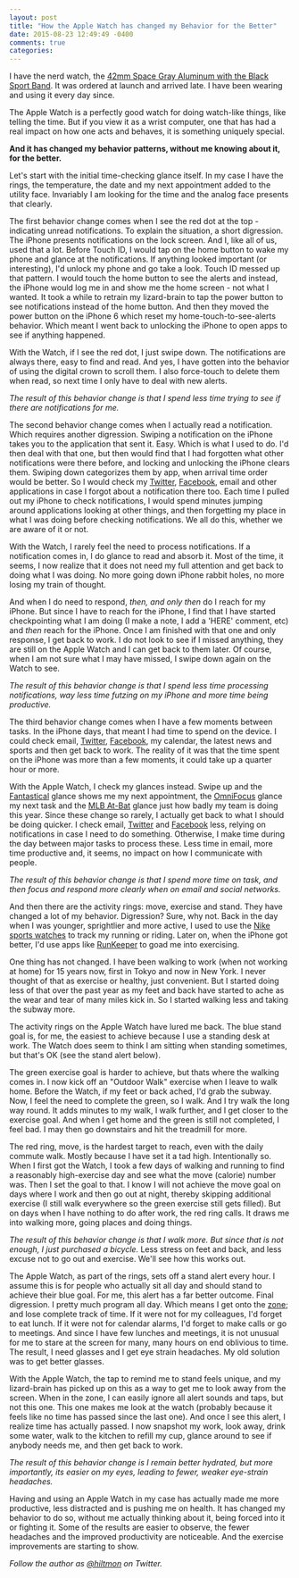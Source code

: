```yaml
---
layout: post
title: "How the Apple Watch has changed my Behavior for the Better"
date: 2015-08-23 12:49:49 -0400
comments: true
categories: 
---
```


I have the nerd watch, the [42mm Space Gray Aluminum with the Black Sport Band](http://www.apple.com/shop/buy-watch/apple-watch-sport/42mm-space-gray-aluminum-case-black-sport-band?product=MJ3T2LL/A&step=detail). It was ordered at launch and arrived late. I have been wearing and using it every day since.

The Apple Watch is a perfectly good watch for doing watch-like things, like telling the time. But if you view it as a wrist computer, one that has had a real impact on how one acts and behaves, it is something uniquely special. 

**And it has changed my behavior patterns, without me knowing about it, for the better.**

Let's start with the initial time-checking glance itself. In my case I have the rings, the temperature, the date and my next appointment added to the utility face. Invariably I am looking for the time and the analog face presents that clearly.

The first behavior change comes when I see the red dot at the top - indicating unread notifications. <span class="light">To explain the situation, a short digression.</span> The iPhone presents notifications on the lock screen. And I, like all of us, used that a lot. Before Touch ID, I would tap on the home button to wake my phone and glance at the notifications. If anything looked important (or interesting), I'd unlock my phone and go take a look. Touch ID messed up that pattern. I would touch the home button to see the alerts and instead, the iPhone would log me in and show me the home screen - not what I wanted. It took a while to retrain my lizard-brain to tap the power button to see notifications instead of the home button. And then they moved the power button on the iPhone 6 which reset my home-touch-to-see-alerts behavior. Which meant I went back to unlocking the iPhone to open apps to see if anything happened.

With the Watch, if I see the red dot, I just swipe down. The notifications are always there, easy to find and read. And yes, I have gotten into the behavior of using the digital crown to scroll them. I also force-touch to delete them when read, so next time I only have to deal with new alerts.

*The result of this behavior change is that I spend less time trying to see if there are notifications for me.*

The second behavior change comes when I actually read a notification. <span class="light">Which requires another digression.</span> Swiping a notification on the iPhone takes you to the application that sent it. Easy. Which is what I used to do. I'd then deal with that one, but then would find that I had forgotten what other notifications were there before, and locking and unlocking the iPhone clears them. Swiping down categorizes them by app, when arrival time order would be better. So I would check my [Twitter](http://twitter.com/hiltmon), [Facebook](https://www.facebook.com/hiltmoncom), email and other applications in case I forgot about a notification there too. Each time I pulled out my iPhone to check notifications, I would spend minutes jumping around applications looking at other things, and then forgetting my place in what I was doing before checking notifications. We all do this, whether we are aware of it or not.

With the Watch, I rarely feel the need to process notifications. If a notification comes in, I do glance to read and absorb it. Most of the time, it seems, I now realize that it does not need my full attention and get back to doing what I was doing. No more going down iPhone rabbit holes, no more losing my train of thought.

And when I do need to respond, *then, and only then* do I reach for my iPhone. But since I have to reach for the iPhone, I find that I have started checkpointing what I am doing (I make a note, I add a 'HERE' comment, etc) and *then* reach for the iPhone. Once I am finished with that one and only response, I get back to work. I do not look to see if I missed anything, they are still on the Apple Watch and I can get back to them later. Of course, when I am not sure what I may have missed, I swipe down again on the Watch to see.

*The result of this behavior change is that I spend less time processing notifications, way less time futzing on my iPhone and more time being productive.*

The third behavior change comes when I have a few moments between tasks. In the iPhone days, that meant I had time to spend on the device. I could check email, [Twitter](http://twitter.com/hiltmon), [Facebook](https://www.facebook.com/hiltmoncom), my calendar, the latest news and sports and then get back to work. The reality of it was that the time spent on the iPhone was more than a few moments, it could take up a quarter hour or more.

With the Apple Watch, I check my glances instead. Swipe up and the [Fantastical](http://flexibits.com/fantastical-iphone) glance shows me my next appointment, the [OmniFocus](https://www.omnigroup.com/omnifocus/) glance my next task and the [MLB At-Bat](https://itunes.apple.com/us/app/mlb.com-at-bat/id493619333?mt=8&ign-mpt=uo%3D4) glance just how badly my team is doing this year. Since these change so rarely, I actually get back to what I should be doing quicker. I check email, [Twitter](http://twitter.com/hiltmon) and [Facebook](https://www.facebook.com/hiltmoncom) less, relying on notifications in case I need to do something. Otherwise, I make time during the day between major tasks to process these. Less time in email, more time productive and, it seems, no impact on how I communicate with people.

*The result of this behavior change is that I spend more time on task, and then focus and respond more clearly when on email and social networks.*

And then there are the activity rings: move, exercise and stand. They have changed a lot of my behavior. <span class="light">Digression? Sure, why not.</span> Back in the day when I was younger, sprightlier and more active, I used to use the [Nike sports watches](https://secure-nikeplus.nike.com/plus/products/sport_watch/) to track my running or riding. Later on, when the iPhone got better, I'd use apps like [RunKeeper](http://runkeeper.com) to goad me into exercising.

One thing has not changed. I have been walking to work (when not working at home) for 15 years now, first in Tokyo and now in New York. I never thought of that as exercise or healthy, just convenient. But I started doing less of that over the past year as my feet and back have started to ache as the wear and tear of many miles kick in. So I started walking less and taking the subway more.

The activity rings on the Apple Watch have lured me back. The blue stand goal is, for me, the easiest to achieve because I use a standing desk at work. The Watch does seem to think I am sitting when standing sometimes, but that's OK (see the stand alert below). 

The green exercise goal is harder to achieve, but thats where the walking comes in. I now kick off an "Outdoor Walk" exercise when I leave to walk home. Before the Watch, if my feet or back ached, I'd grab the subway. Now, I feel the need to complete the green, so I walk. And I try walk the long way round. It adds minutes to my walk, I walk further, and I get closer to the exercise goal. And when I get home and the green is still not completed, I feel bad. I may then go downstairs and hit the treadmill for more. 

The red ring, move, is the hardest target to reach, even with the daily commute walk. Mostly because I have set it a tad high. Intentionally so. When I first got the Watch, I took a few days of walking and running to find a reasonably high-exercise day and see what the move (calorie) number was. Then I set the goal to that. I know I will not achieve the move goal on days where I work and then go out at night, thereby skipping additional exercise (I still walk everywhere so the green exercise still gets filled). But on days when I have nothing to do after work, the red ring calls. It draws me into walking more, going places and doing things.

*The result of this behavior change is that I walk more. But since that is not enough, I just purchased a bicycle.* Less stress on feet and back, and less excuse not to go out and exercise. We'll see how this works out.

The Apple Watch, as part of the rings, sets off a stand alert every hour. I assume this is for people who actually sit all day and should stand to achieve their blue goal. For me, this alert has a far better outcome. <span class="light">Final digression.</span> I pretty much program all day. Which means I get onto the [zone](https://hiltmon.com/blog/2011/12/03/the-four-hour-rule/); and lose complete track of time. If it were not for my colleagues, I'd forget to eat lunch. If it were not for calendar alarms, I'd forget to make calls or go to meetings. And since I have few lunches and meetings, it is not unusual for me to stare at the screen for many, many hours on end oblivious to time. The result, I need glasses and I get eye strain headaches. My old solution was to get better glasses.

With the Apple Watch, the tap to remind me to stand feels unique, and my lizard-brain has picked up on this as a way to get me to look away from the screen. When in the zone, I can easily ignore all alert sounds and taps, but not this one. This one makes me look at the watch (probably because it feels like no time has passed since the last one). And once I see this alert, I realize time has actually passed. I now snapshot my work, look away, drink some water, walk to the kitchen to refill my cup, glance around to see if anybody needs me, and then get back to work.

*The result of this behavior change is I remain better hydrated, but more importantly, its easier on my eyes, leading to fewer, weaker eye-strain headaches.*

Having and using an Apple Watch in my case has actually made me more productive, less distracted and is pushing me on health. It has changed my behavior to do so, without me actually thinking about it, being forced into it or fighting it. Some of the results are easier to observe, the fewer headaches and the improved productivity are noticeable. And the exercise improvements are starting to show.

*Follow the author as [@hiltmon](http://twitter.com/hiltmon) on Twitter.*